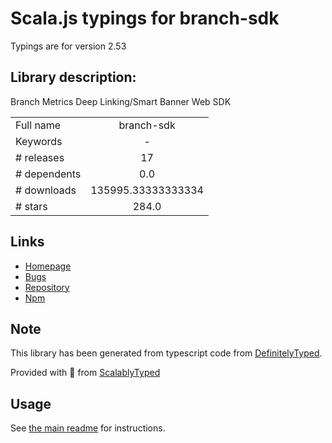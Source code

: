 
# Scala.js typings for branch-sdk

Typings are for version 2.53

## Library description:
Branch Metrics Deep Linking/Smart Banner Web SDK

|                    |                 |
| ------------------ | :-------------: |
| Full name          | branch-sdk |
| Keywords           | - |
| # releases         | 17 |
| # dependents       | 0.0 |
| # downloads        | 135995.33333333334 |
| # stars            | 284.0 |

## Links
- [Homepage](https://help.branch.io/developers-hub/docs/web-sdk-overview)
- [Bugs](https://github.com/BranchMetrics/web-branch-deep-linking-attribution/issues)
- [Repository](https://github.com/BranchMetrics/web-branch-deep-linking-attribution)
- [Npm](https://www.npmjs.com/package/branch-sdk)
    


## Note
This library has been generated from typescript code from [DefinitelyTyped](https://definitelytyped.org).

Provided with :purple_heart: from [ScalablyTyped](https://github.com/oyvindberg/ScalablyTyped)

## Usage
See [the main readme](../../readme.md) for instructions.


